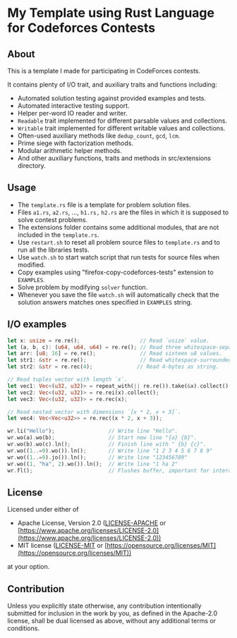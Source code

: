 # My Template using Rust Language for Codeforces Contests

## About

This is a template I made for participating in CodeForces contests.

It contains plenty of I/O trait, and auxiliary traits and functions including:
- Automated solution testing against provided examples and tests.
- Automated interactive testing support.
- Helper per-word IO reader and writer.
- `Readable` trait implemented for different parsable values and collections.
- `Writable` trait implemented for different writable values and collections.
- Often-used auxiliary methods like `dedup_count`, `gcd`, `lcm`.
- Prime siege with factorization methods.
- Modular arithmetic helper methods.
- And other auxiliary functions, traits and methods in src/extensions directory.

## Usage

- The `template.rs` file is a template for problem solution files.
- Files `a1.rs`, `a2.rs`, ..., `h1.rs,` `h2.rs`
  are the files in which it is supposed to solve contest problems.
- The extensions folder contains some additional modules, that are not included
  in the `template.rs`.
- Use `restart.sh` to reset all problem source files to `template.rs`
  and to run all the libraries tests.
- Use `watch.sh` to start watch script that run tests for source files when
  modified.
- Copy examples using "firefox-copy-codeforces-tests" extension to `EXAMPLES`.
- Solve problem by modifying `solver` function.
- Whenever you save the file `watch.sh` will automatically check that the
  solution answers matches ones specified in `EXAMPLES` string.

## I/O examples

```rust
let x: usize = re.re();                   // Read `usize` value.
let (a, b, c): (u64, u64, u64) = re.re(); // Read three whitespace-separated `u64` values.
let arr: [u8; 16] = re.re();              // Read sixteen u8 values.
let str1: &str = re.re();                 // Read whitespace-surrounded string.
let str2: &str = re.rec(4);              // Read 4-bytes as string.

// Read tuples vector with length `x`.
let vec1: Vec<(u32, u32)> = repeat_with(|| re.re()).take(&x).collect();
let vec2: Vec<(u32, u32)> = re.rei(x).collect();
let vec3: Vec<(u32, u32)> = re.rec(x);

// Read nested vector with dimensions `[x * 2, x + 3]`.
let vec4: Vec<Vec<u32>> = re.rec((x * 2, x + 3));

wr.li("Hello");                 // Write line "Hello".
wr.wo(a).wo(b);                 // Start new line "{a} {b}".
wr.wo(b).wo(c).ln();            // Finish line with " {b} {c}".
wr.wo((1..=9).wo()).ln();       // Write line "1 2 3 4 5 6 7 8 9"
wr.wo((1..=9).jo()).ln();       // Write line "123456789"
wr.wo((1, "ha", 2).wo()).ln();  // Write line "1 ha 2"
wr.fl();                        // Flushes buffer, important for interactive problems.
```

## License

Licensed under either of

- Apache License, Version 2.0
  ([LICENSE-APACHE](LICENSE-APACHE) or
  [https://www.apache.org/licenses/LICENSE-2.0](https://www.apache.org/licenses/LICENSE-2.0))
- MIT license
  ([LICENSE-MIT](LICENSE-MIT) or
  [https://opensource.org/licenses/MIT](https://opensource.org/licenses/MIT))

at your option.

## Contribution

Unless you explicitly state otherwise, any contribution intentionally submitted
for inclusion in the work by you, as defined in the Apache-2.0 license,
shall be dual licensed as above, without any
additional terms or conditions.
